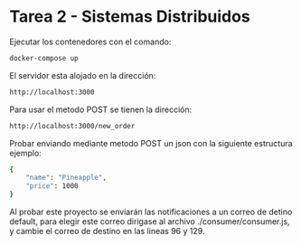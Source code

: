 # Tarea 2 - Sistemas Distribuidos
Ejecutar los contenedores con el comando:
```sh
docker-compose up
```
El servidor esta alojado en la dirección:
```sh
http://localhost:3000
```
Para usar el metodo POST se tienen la dirección:
```sh
http://localhost:3000/new_order
```
Probar enviando mediante metodo POST un json con la siguiente estructura ejemplo:
```sh
{
    "name": "Pineapple",
    "price": 1000
}
```

Al probar este proyecto se enviarán las notificaciones a un correo de detino default, para elegir este correo dirigase al archivo ./consumer/consumer.js, y cambie el correo de destino en las lineas 96 y 129.
